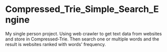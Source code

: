 # Compressed_Trie_Simple_Search_Engine
My single person project. Using web crawler to get text data from websites and store in Compressed-Trie. Then search one or multiple words and the result is websites ranked with words' frequency.
